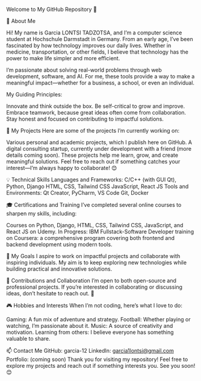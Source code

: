 Welcome to My GitHub Repository 👋

🌟 About Me

Hi! My name is Garcia LONTSI TADZOTSA, and I’m a computer science student at Hochschule Darmstadt in Germany. From an early age, I’ve been fascinated by how technology improves our daily lives. Whether in medicine, transportation, or other fields, I believe that technology has the power to make life simpler and more efficient.

I’m passionate about solving real-world problems through web development, software, and AI. For me, these tools provide a way to make a meaningful impact—whether for a business, a school, or even an individual.

My Guiding Principles:

Innovate and think outside the box.
Be self-critical to grow and improve.
Embrace teamwork, because great ideas often come from collaboration.
Stay honest and focused on contributing to impactful solutions.


📂 My Projects
Here are some of the projects I’m currently working on:

Various personal and academic projects, which I publish here on GitHub.
A digital consulting startup, currently under development with a friend (more details coming soon).
These projects help me learn, grow, and create meaningful solutions. Feel free to reach out if something catches your interest—I’m always happy to collaborate! 😊



💡 Technical Skills
Languages and Frameworks:
C/C++ (with GUI Qt),
Python, Django
HTML, CSS, Tailwind CSS
JavaScript, React JS
Tools and Environments:
Qt Creator, PyCharm, VS Code
Git, Docker


🎓 Certifications and Training
I’ve completed several online courses to sharpen my skills, including:

Courses on Python, Django, HTML, CSS, Tailwind CSS, JavaScript, and React JS on Udemy.
In Progress:
IBM Fullstack-Software Developer training on Coursera: a comprehensive program covering both frontend and backend development using modern tools.


🎯 My Goals
I aspire to work on impactful projects and collaborate with inspiring individuals. My aim is to keep exploring new technologies while building practical and innovative solutions.


🤝 Contributions and Collaboration
I’m open to both open-source and professional projects. If you’re interested in collaborating or discussing ideas, don’t hesitate to reach out. 🚀


🎮 Hobbies and Interests
When I’m not coding, here’s what I love to do:

Gaming: A fun mix of adventure and strategy.
Football: Whether playing or watching, I’m passionate about it.
Music: A source of creativity and motivation.
Learning from others: I believe everyone has something valuable to share.


📫 Contact Me
GitHub: garcia-12
LinkedIn: garcia1lontsi@gmail.com
Portfolio: (coming soon)
Thank you for visiting my repository! Feel free to explore my projects and reach out if something interests you. See you soon! 😊
